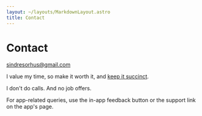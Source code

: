 ```yaml
---
layout: ~/layouts/MarkdownLayout.astro
title: Contact
---
```


<script type="module">
// Forwards `subject` and `body` search params to the email link.

const originalSearchParams = new URLSearchParams(location.search);
const element = document.querySelector('#contact-email');

const url = new URL(element.href);
if (originalSearchParams.has('subject')) {
	url.searchParams.set('subject', originalSearchParams.get('subject'));
}
if (originalSearchParams.has('body')) {
	url.searchParams.set('body', originalSearchParams.get('body'));
}

element.href = url.toString();

// Clear URL parameters.
const url = new URL(window.location);
url.searchParams.delete('subject');
url.searchParams.delete('body');
window.history.replaceState({}, '', url);
</script>

# Contact

<div class="sm:-mt-2 not-prose font-bold bg-clip-text text-transparent bg-gradient-to-r from-primary-500 to-secondary-500 hover:underline hover:underline-offset-8 hover:decoration-4 decoration-black dark:decoration-white">
	<a id="contact-email" href="mailto:sindresorhus@gmail.com" class="text-[clamp(0.5rem,6vw,1.875rem)]">sindresorhus@gmail.com</a>
</div>

I value my time, so make it worth it, and [keep it succinct](https://www.google.com/search?q=succinct+emails).

I don't do calls. And no job offers.

For app-related queries, use the in-app feedback button or the support link on the app's page.
